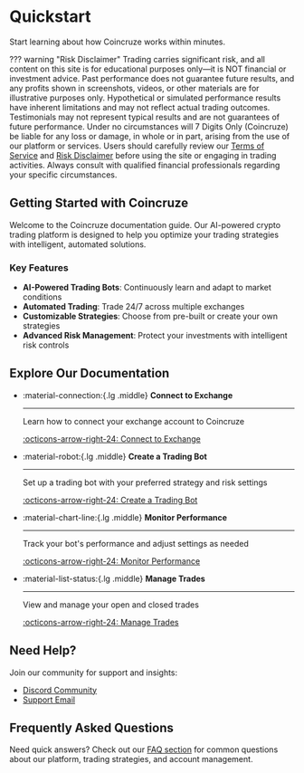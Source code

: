 # Quickstart

Start learning about how Coincruze works within minutes.

??? warning "Risk Disclaimer"
    Trading carries significant risk, and all content on this site is for educational purposes
    only—it is NOT financial or investment advice. Past performance does not guarantee future results,
    and any profits shown in screenshots, videos, or other materials are for illustrative purposes only.
    Hypothetical or simulated performance results have inherent limitations and may not reflect actual trading outcomes.
    Testimonials may not represent typical results and are not guarantees of future performance.
    Under no circumstances will 7 Digits Only (Coincruze) be liable for any loss or damage, in whole or in part,
    arising from the use of our platform or services. Users should carefully review our
    [Terms of Service](https://coincruze.com/terms) and [Risk Disclaimer](https://coincruze.com/disclaimer)
    before using the site or engaging in trading activities. Always consult with qualified financial professionals
    regarding your specific circumstances.

## Getting Started with Coincruze

Welcome to the Coincruze documentation guide. Our AI-powered crypto trading platform is designed to help you optimize your trading strategies with intelligent, automated solutions.

### Key Features

- **AI-Powered Trading Bots**: Continuously learn and adapt to market conditions
- **Automated Trading**: Trade 24/7 across multiple exchanges
- **Customizable Strategies**: Choose from pre-built or create your own strategies
- **Advanced Risk Management**: Protect your investments with intelligent risk controls

## Explore Our Documentation

<div class="grid cards" markdown>

- :material-connection:{.lg .middle} __Connect to Exchange__

    ---

    Learn how to connect your exchange account to Coincruze

    [:octicons-arrow-right-24: Connect to Exchange](./setup.md)

- :material-robot:{.lg .middle} __Create a Trading Bot__

    ---

    Set up a trading bot with your preferred strategy and risk settings

    [:octicons-arrow-right-24: Create a Trading Bot](./create_bot.md)

- :material-chart-line:{.lg .middle} __Monitor Performance__

    ---

    Track your bot's performance and adjust settings as needed

    [:octicons-arrow-right-24: Monitor Performance](./manage_bot.md)

- :material-list-status:{.lg .middle} __Manage Trades__

    ---

    View and manage your open and closed trades

    [:octicons-arrow-right-24: Manage Trades](./manage_trades.md)

</div>

## Need Help?

Join our community for support and insights:

- [Discord Community](https://discord.gg/aBhW5Sbk)
- [Support Email](mailto:support@coincruze.com)

## Frequently Asked Questions

Need quick answers? Check out our [FAQ section](./faq.md) for common questions about our platform, trading strategies, and account management.
